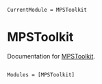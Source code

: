 ```@meta
CurrentModule = MPSToolkit
```

# MPSToolkit

Documentation for [MPSToolkit](https://github.com/f-koehler/MPSToolkit.jl).

```@index

```

```@autodocs
Modules = [MPSToolkit]
```
